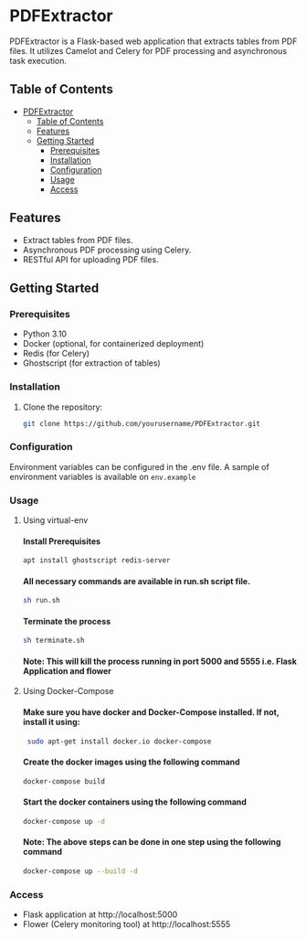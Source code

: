 # PDFExtractor

PDFExtractor is a Flask-based web application that extracts tables from PDF files. It utilizes Camelot and Celery for PDF processing and asynchronous task execution.

## Table of Contents
- [PDFExtractor](#pdfextractor)
  - [Table of Contents](#table-of-contents)
  - [Features](#features)
  - [Getting Started](#getting-started)
    - [Prerequisites](#prerequisites)
    - [Installation](#installation)
    - [Configuration](#configuration)
    - [Usage](#usage)
    - [Access](#access)

## Features

- Extract tables from PDF files.
- Asynchronous PDF processing using Celery.
- RESTful API for uploading PDF files.

## Getting Started

### Prerequisites

- Python 3.10
- Docker (optional, for containerized deployment)
- Redis (for Celery)
- Ghostscript (for extraction of tables)

### Installation

1. Clone the repository:

   ```bash
   git clone https://github.com/yourusername/PDFExtractor.git
   ```

### Configuration
Environment variables can be configured in the .env file. A sample of environment variables is available on `env.example`

### Usage

   1. Using virtual-env
       #### Install Prerequisites
       ```bash
       apt install ghostscript redis-server
       ```

       #### All necessary commands are available in run.sh script file.
       ```bash
       sh run.sh
       ```

       #### Terminate the process
       ```bash
       sh terminate.sh
       ```
       #### Note: This will kill the process running in port 5000 and 5555 i.e. Flask Application and flower

   2. Using Docker-Compose
      #### Make sure you have docker and Docker-Compose installed. If not, install it using:
      ```bash
       sudo apt-get install docker.io docker-compose
       ```

       #### Create the docker images using the following command
       ```bash
       docker-compose build
       ```
       #### Start the docker containers using the following command
       ```bash
       docker-compose up -d
       ```

       #### Note: The above steps can be done in one step using the following command
       ```bash
       docker-compose up --build -d
       ```

### Access
   - Flask application at http://localhost:5000
   - Flower (Celery monitoring tool) at http://localhost:5555
